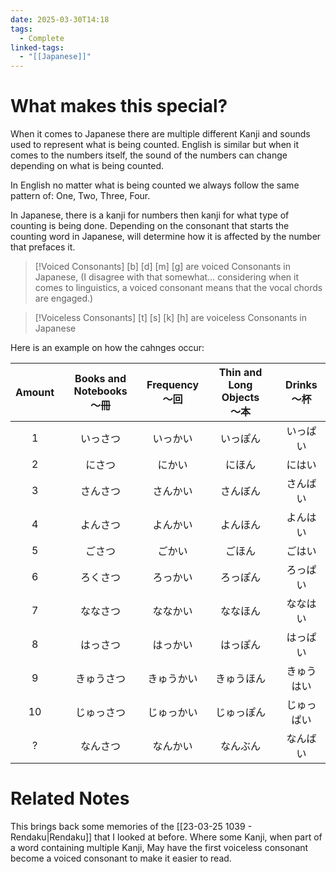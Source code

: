 ```yaml
---
date: 2025-03-30T14:18
tags:
  - Complete
linked-tags:
  - "[[Japanese]]"
---
```

# What makes this special?
When it comes to Japanese there are multiple different Kanji and sounds used to represent what is being counted. English is similar but when it comes to the numbers itself, the sound of the numbers can change depending on what is being counted.

In English no matter what is being counted we always follow the same pattern of: One, Two, Three, Four.

In Japanese, there is a kanji for numbers then kanji for what type of counting is being done. Depending on the consonant that starts the counting word in Japanese, will determine how it is affected by the number that prefaces it.

> [!Voiced Consonants]
> \[b] \[d] \[m] \[g] are voiced Consonants in Japanese, (I disagree with that somewhat… considering when it comes to linguistics, a voiced consonant means that the vocal chords are engaged.)


> [!Voiceless Consonants]
> \[t] \[s] \[k] \[h] are voiceless Consonants in Japanese

Here is an example on how the cahnges occur:

| Amount | Books and Notebooks<br>〜冊 | Frequency<br>〜回 | Thin and Long Objects<br>〜本 | Drinks<br>〜杯 |
| :----: | :-----------------------: | :-------------: | :-------------------------: | :----------: |
|   1    |           いっさつ            |      いっかい       |            いっぽん             |     いっぱい     |
|   2    |            にさつ            |       にかい       |             にほん             |     にはい      |
|   3    |           さんさつ            |      さんかい       |            さんぼん             |     さんばい     |
|   4    |           よんさつ            |      よんかい       |            よんほん             |     よんはい     |
|   5    |            ごさつ            |       ごかい       |             ごほん             |     ごはい      |
|   6    |           ろくさつ            |      ろっかい       |            ろっぽん             |     ろっぱい     |
|   7    |           ななさつ            |      ななかい       |            ななほん             |     ななはい     |
|   8    |           はっさつ            |      はっかい       |            はっぽん             |     はっぱい     |
|   9    |           きゅうさつ           |      きゅうかい      |            きゅうほん            |    きゅうはい     |
|   10   |           じゅっさつ           |      じゅっかい      |            じゅっぽん            |    じゅっぱい     |
|   ?    |           なんさつ            |      なんかい       |            なんぶん             |     なんばい     |
# Related Notes
This brings back some memories of the [[23-03-25 1039 - Rendaku|Rendaku]] that I looked at before. Where some Kanji, when part of a word containing multiple Kanji, May have the first voiceless consonant become a voiced consonant to make it easier to read.